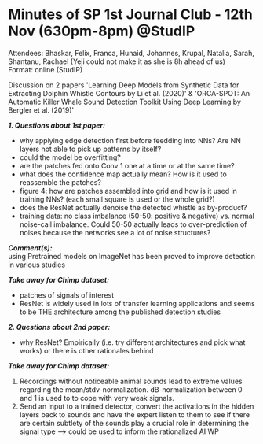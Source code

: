# Minutes of SP 1st Journal Club - 12th Nov (630pm-8pm) \@StudIP

Attendees: Bhaskar, Felix, Franca, Hunaid, Johannes, Krupal, Natalia, Sarah, Shantanu, Rachael (Yeji could not make it as she is 8h ahead of us)  
Format: online (StudIP)

Discussion on 2 papers 'Learning Deep Models from Synthetic Data for Extracting Dolphin Whistle Contours by Li et al. (2020)' & 'ORCA-SPOT: An Automatic Killer Whale Sound Detection Toolkit Using Deep Learning by Bergler et al. (2019)'

**_1. Questions about 1st paper:_**

- why applying edge detection first before feedding into NNs? Are NN layers not able to pick up patterns by itself?
- could the model be overfitting?
- are the patches fed onto Conv 1 one at a time or at the same time?
- what does the confidence map actually mean? How is it used to reassemble the patches?
- figure 4: how are patches assembled into grid and how is it used in training NNs? (each small square is used or the whole grid?)
- does the ResNet actually denoise the detected whistle as by-product?
- training data: no class imbalance (50-50: positive & negative) vs. normal noise-call imbalance. Could 50-50 actually leads to over-prediction of noises because the networks see a lot of noise structures?

**_Comment(s):_**  
using Pretrained models on ImageNet has been proved to improve detection in various studies

**_Take away for Chimp dataset:_**  
- patches of signals of interest
- ResNet is widely used in lots of transfer learning applications and seems to be THE architecture among the published detection studies

**_2. Questions about 2nd paper:_**  
- why ResNet? Empirically (i.e. try different architectures and pick what works) or there is other rationales behind

**_Take away for Chimp dataset:_**  
1. Recordings without noticeable animal sounds lead to extreme values regarding the mean/stdv-normalization. dB-normalization between 0 and 1 is used to to cope with very weak signals.
2. Send an input to a trained detector, convert the activations in the hidden layers back to sounds and have the expert listen to them to see if there are certain subtlety of the sounds play a crucial role in determining the signal type --> could be used to inform the rationalized AI WP
